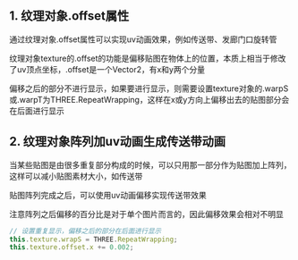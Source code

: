 ## 1. 纹理对象.offset属性

通过纹理对象.offset属性可以实现uv动画效果，例如传送带、发廊门口旋转管

纹理对象texture的.offset的功能是偏移贴图在物体上的位置，本质上相当于修改了uv顶点坐标，.offset是一个Vector2，有x和y两个分量



偏移之后的部分不进行显示，如果要进行显示，则需要设置texture对象的.warpS或.warpT为THREE.RepeatWrapping，这样在x或y方向上偏移出去的贴图部分会在后面进行显示

## 2. 纹理对象阵列加uv动画生成传送带动画

当某些贴图是由很多重复部分构成的时候，可以只用那一部分作为贴图加上阵列，这样可以减小贴图素材大小，如传送带

贴图阵列完成之后，可以使用uv动画偏移实现传送带效果

注意阵列之后偏移的百分比是对于单个图片而言的，因此偏移效果会相对不明显

```js
// 设置重复显示，偏移之后的部分在后面进行显示
this.texture.wrapS = THREE.RepeatWrapping;
this.texture.offset.x += 0.002;
```

